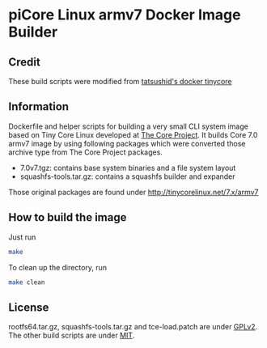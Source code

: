 piCore Linux armv7 Docker Image Builder
============================================

## Credit

These build scripts were modified from [tatsushid's docker tinycore](https://github.com/tatsushid/docker-tinycore/tree/master/7.2/x86_64)

## Information

Dockerfile and helper scripts for building a very small CLI system image based
on Tiny Core Linux developed at [The Core Project](http://tinycorelinux.net).
It builds Core 7.0 armv7 image by using following packages which were
converted those archive type from The Core Project packages.

- 7.0v7.tgz: contains base system binaries and a file system layout
- squashfs-tools.tar.gz: contains a squashfs builder and expander

Those original packages are found under http://tinycorelinux.net/7.x/armv7

## How to build the image

Just run

```bash
make
```

To clean up the directory, run

```bash
make clean
```

## License

rootfs64.tar.gz, squashfs-tools.tar.gz and tce-load.patch are under
[GPLv2](http://www.gnu.org/licenses/gpl-2.0.html). The other build scripts are
under [MIT](LICENSE).
